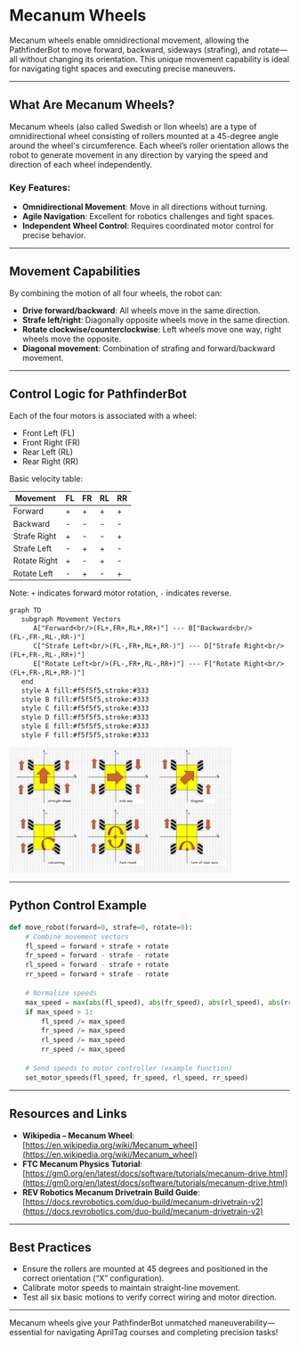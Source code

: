 # Mecanum Wheels

Mecanum wheels enable omnidirectional movement, allowing the PathfinderBot to move forward, backward, sideways (strafing), and rotate—all without changing its orientation. This unique movement capability is ideal for navigating tight spaces and executing precise maneuvers.

---

## What Are Mecanum Wheels?

Mecanum wheels (also called Swedish or Ilon wheels) are a type of omnidirectional wheel consisting of rollers mounted at a 45-degree angle around the wheel's circumference. Each wheel’s roller orientation allows the robot to generate movement in any direction by varying the speed and direction of each wheel independently.

### Key Features:
* **Omnidirectional Movement**: Move in all directions without turning.
* **Agile Navigation**: Excellent for robotics challenges and tight spaces.
* **Independent Wheel Control**: Requires coordinated motor control for precise behavior.

---

## Movement Capabilities

By combining the motion of all four wheels, the robot can:
* **Drive forward/backward**: All wheels move in the same direction.
* **Strafe left/right**: Diagonally opposite wheels move in the same direction.
* **Rotate clockwise/counterclockwise**: Left wheels move one way, right wheels move the opposite.
* **Diagonal movement**: Combination of strafing and forward/backward movement.

---

## Control Logic for PathfinderBot

Each of the four motors is associated with a wheel:
* Front Left (FL)
* Front Right (FR)
* Rear Left (RL)
* Rear Right (RR)

Basic velocity table:

| Movement     | FL | FR | RL | RR |
| ------------ | -- | -- | -- | -- |
| Forward      | +  | +  | +  | +  |
| Backward     | -  | -  | -  | -  |
| Strafe Right | +  | -  | -  | +  |
| Strafe Left  | -  | +  | +  | -  |
| Rotate Right | +  | -  | +  | -  |
| Rotate Left  | -  | +  | -  | +  |

Note: `+` indicates forward motor rotation, `-` indicates reverse.


```mermaid
graph TD
   subgraph Movement Vectors
      A["Forward<br/>(FL+,FR+,RL+,RR+)"] --- B["Backward<br/>(FL-,FR-,RL-,RR-)"]
      C["Strafe Left<br/>(FL-,FR+,RL+,RR-)"] --- D["Strafe Right<br/>(FL+,FR-,RL-,RR+)"]
      E["Rotate Left<br/>(FL-,FR+,RL-,RR+)"] --- F["Rotate Right<br/>(FL+,FR-,RL+,RR-)"]
   end
   style A fill:#f5f5f5,stroke:#333
   style B fill:#f5f5f5,stroke:#333
   style C fill:#f5f5f5,stroke:#333
   style D fill:#f5f5f5,stroke:#333
   style E fill:#f5f5f5,stroke:#333
   style F fill:#f5f5f5,stroke:#333
```

<img src="/zzimages/MecanumImage.jpg" width="400" > 

---

## Python Control Example

```python
def move_robot(forward=0, strafe=0, rotate=0):
    # Combine movement vectors
    fl_speed = forward + strafe + rotate
    fr_speed = forward - strafe - rotate
    rl_speed = forward - strafe + rotate
    rr_speed = forward + strafe - rotate

    # Normalize speeds
    max_speed = max(abs(fl_speed), abs(fr_speed), abs(rl_speed), abs(rr_speed))
    if max_speed > 1:
        fl_speed /= max_speed
        fr_speed /= max_speed
        rl_speed /= max_speed
        rr_speed /= max_speed

    # Send speeds to motor controller (example function)
    set_motor_speeds(fl_speed, fr_speed, rl_speed, rr_speed)
```

---

## Resources and Links

* **Wikipedia – Mecanum Wheel**: [https://en.wikipedia.org/wiki/Mecanum_wheel](https://en.wikipedia.org/wiki/Mecanum_wheel)
* **FTC Mecanum Physics Tutorial**: [https://gm0.org/en/latest/docs/software/tutorials/mecanum-drive.html](https://gm0.org/en/latest/docs/software/tutorials/mecanum-drive.html)
* **REV Robotics Mecanum Drivetrain Build Guide**: [https://docs.revrobotics.com/duo-build/mecanum-drivetrain-v2](https://docs.revrobotics.com/duo-build/mecanum-drivetrain-v2)

---

## Best Practices

* Ensure the rollers are mounted at 45 degrees and positioned in the correct orientation (“X” configuration).
* Calibrate motor speeds to maintain straight-line movement.
* Test all six basic motions to verify correct wiring and motor direction.

---

Mecanum wheels give your PathfinderBot unmatched maneuverability—essential for navigating AprilTag courses and completing precision tasks!
